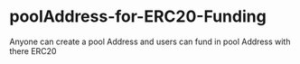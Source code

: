 # poolAddress-for-ERC20-Funding
Anyone can create a pool Address and users can fund in pool Address with there ERC20
